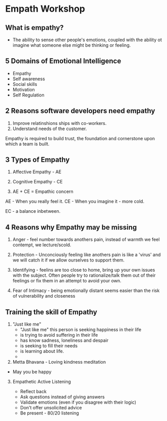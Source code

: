 # Empath Workshop

## What is empathy?

 - The ability to sense other people's emotions, coupled with the ability ot imagine what someone else might be thinking or feeling.


## 5 Domains of Emotional Intelligence

- Empathy
- Self awareness
- Social skills
- Motivation
- Self Regulation

## 2 Reasons software developers need empathy

1. Improve relatinshions ships with co-workers.
2. Understand needs of the customer.

Empathy is required to build trust, the foundation and cornerstone upon which a team is built.

## 3 Types of Empathy

1. Affective Empathy - AE
2. Cognitive Empathy - CE

3. AE + CE = Empathic concern

AE - When you really feel it.
CE - When you imagine it - more cold.

EC - a balance inbetween.

## 4 Reasons why Empathy may be missing

1. Anger - feel number towards anothers pain, instead of warmth we feel contempt, we lecture/scold.

2. Protection - Unconciously feeling like anothers pain is like a 'virus' and we will catch it if we allow ourselves to support them.

3. Identifying - feelins are too close to home, bring up your own issues with the subject. Often people try to rationalize/talk them out of their feelings or fix them in an attempt to avoid your own.

4. Fear of Intimacy - being emotionally distant seems easier than the risk of vulnerability and closeness

## Training the skill of Empathy

1. "Just like me"
    - "Just like me" this person is seeking happiness in their life
    - is trying to avoid suffering in their life
    - has know sadness, loneliness and despair
    - is seeking to fill their needs
    - is learning about life.
    - 
2. Metta Bhavana - Loving kindness meditation
  - May you be happy

3. Empathetic Active Listening

    - Reflect back
    - Ask questions instead of giving answers
    - Validate emotions (even if you disagree with their logic)
    - Don't offer unsolicited advice
    - Be present - 80/20 listening